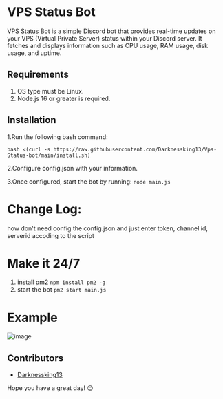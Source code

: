 # VPS Status Bot

VPS Status Bot is a simple Discord bot that provides real-time updates on your VPS (Virtual Private Server) status within your Discord server. It fetches and displays information such as CPU usage, RAM usage, disk usage, and uptime.

## Requirements
1. OS type must be Linux.
2. Node.js 16 or greater is required.

## Installation

1.Run the following bash command:
```
bash <(curl -s https://raw.githubusercontent.com/Darknessking13/Vps-Status-bot/main/install.sh)
```

2.Configure config.json with your information.

3.Once configured, start the bot by running:
```node main.js```

# Change Log:
how don't need config the config.json and just enter token, channel id, serverid accoding to the script

# Make it 24/7
1. install pm2
  ```npm install pm2 -g```
2. start the bot
```pm2 start main.js```

# Example
![image](https://github.com/Darknessking13/Vps-Status-bot/assets/133841052/e1696b17-7969-48d0-8e80-9ae1ad01c625)


## Contributors
- [Darknessking13](https://github.com/Darknessking13)


Hope you have a great day! 😊



